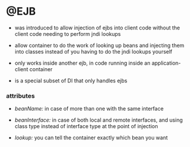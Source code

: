 # @EJB

- was introduced to allow injection of ejbs into client code without the client code needing to perform jndi lookups

- allow container to do the work of looking up beans and injecting them into
  classes instead of you having to do the jndi lookups yourself

- only works inside another ejb, in code running inside an application-client container

- is a special subset of DI that only handles ejbs

### attributes

- *beanName:* in case of more than one with the same interface

- *beanInterface:* in case of both local and remote interfaces, and using class
  type instead of interface type at the point of injection

- *lookup:* you can tell the container exactly which bean you want
